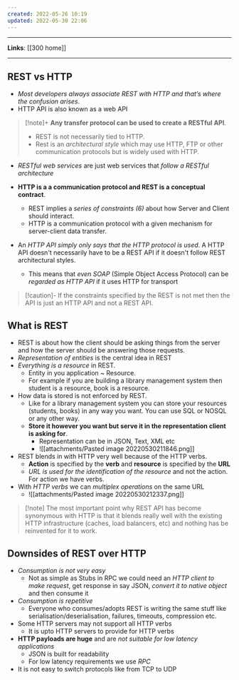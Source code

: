 ```yaml
---
created: 2022-05-26 10:19
updated: 2022-05-30 22:06
---
```

---
**Links**: [[300 home]]

---
## REST vs HTTP
- *Most developers always associate REST with HTTP and that’s where the confusion arises*.
- HTTP API is also known as a web API

> [!note]+ **Any transfer protocol can be used to create a RESTful API**. 
> - REST is not necessarily tied to HTTP. 
> - Rest is an *architectural style* which may use HTTP, FTP or other communication protocols but is widely used with HTTP.

- *RESTful web services* are just web services that *follow a RESTful architecture*
- **HTTP is a a communication protocol and REST is a conceptual contract**. 
	- REST implies a *series of constraints (6)* about how Server and Client should interact. 
	- HTTP is a communication protocol with a given mechanism for server-client data transfer. 

- An *HTTP API simply only says that the HTTP protocol is used*. A HTTP API doesn't necessarily have to be a REST API if it doesn't follow REST architectural styles.
	- This means that *even SOAP* (Simple Object Access Protocol) can be *regarded as HTTP API* if it uses HTTP for transport

> [!caution]- If the constraints specified by the REST is not met then the API is just an HTTP API and not a REST API.

## What is REST
- REST is about how the client should be asking things from the server and how the server should be answering those requests.
- *Representation of entities* is the central idea in REST
- *Everything is a resource* in REST.
	- Entity in you application ~ Resource. 
	- For example if you are building a library management system then student is a resource, book is a resource.
- How data is stored is not enforced by REST. 
	- Like for a library management system you can store your resources (students, books) in any way you want. You can use SQL or NOSQL or any other way.
	- **Store it however you want but serve it in the representation client is asking for**. 
		- Representation can be in JSON, Text, XML etc
		- ![[attachments/Pasted image 20220530211846.png]]
- REST blends in with HTTP very well because of the HTTP verbs.
	- **Action** is specified by the **verb** and **resource** is specified by the **URL**
	- *URL is used for the identification of the resource* and not the action. For action we have verbs.
- With *HTTP verbs* we can *multiplex operations* on the same URL
	- ![[attachments/Pasted image 20220530212337.png]]

> [!note] The most important point why REST API has become synonymous with HTTP is that it blends really well with the existing HTTP infrastructure (caches, load balancers, etc) and nothing has be reinvented for it to work. 

## Downsides of REST over HTTP
- *Consumption is not very easy*
	- Not as simple as Stubs in RPC we could need an *HTTP client to make request*, get response in say JSON, *convert it to native object* and then consume it
- *Consumption is repetitive*
	- Everyone who consumes/adopts REST is writing the same stuff like serialisation/deserialisation, failures, timeouts, compression etc.
- Some HTTP servers may not support all HTTP verbs
	- It is upto HTTP servers to provide for HTTP verbs
- **HTTP payloads are huge** and are *not suitable for low latency applications*
	- JSON is built for readability
	- For low latency requirements we use *RPC*
- It is not easy to switch protocols like from TCP to UDP
